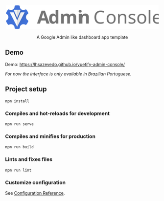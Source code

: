 <p align="center">
  <a href="#">
    <img src=".github/assets/logo.svg" alt="Vuetify Admin Console" width="500" />
  </a>
</p>
<p align="center">A Google Admin like dashboard app template</p>

## Demo
Demo: https://lhsazevedo.github.io/vuetify-admin-console/

*For now the interface is only available in Brazilian Portuguese.*

## Project setup
```
npm install
```

### Compiles and hot-reloads for development
```
npm run serve
```

### Compiles and minifies for production
```
npm run build
```

### Lints and fixes files
```
npm run lint
```

### Customize configuration
See [Configuration Reference](https://cli.vuejs.org/config/).
